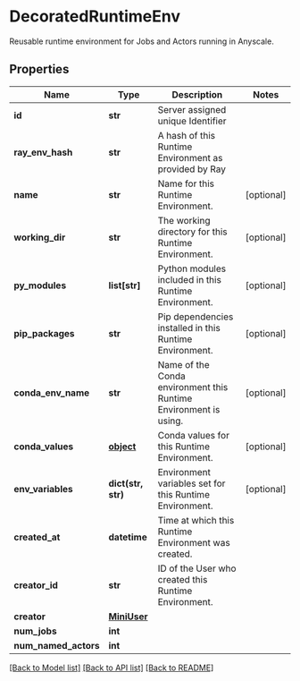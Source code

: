 # DecoratedRuntimeEnv

Reusable runtime environment for Jobs and Actors running in Anyscale.
## Properties
Name | Type | Description | Notes
------------ | ------------- | ------------- | -------------
**id** | **str** | Server assigned unique Identifier | 
**ray_env_hash** | **str** | A hash of this Runtime Environment as provided by Ray | 
**name** | **str** | Name for this Runtime Environment. | [optional] 
**working_dir** | **str** | The working directory for this Runtime Environment. | [optional] 
**py_modules** | **list[str]** | Python modules included in this Runtime Environment. | [optional] 
**pip_packages** | **str** | Pip dependencies installed in this Runtime Environment. | [optional] 
**conda_env_name** | **str** | Name of the Conda environment this Runtime Environment is using. | [optional] 
**conda_values** | [**object**](.md) | Conda values for this Runtime Environment. | [optional] 
**env_variables** | **dict(str, str)** | Environment variables set for this Runtime Environment. | [optional] 
**created_at** | **datetime** | Time at which this Runtime Environment was created. | 
**creator_id** | **str** | ID of the User who created this Runtime Environment. | 
**creator** | [**MiniUser**](MiniUser.md) |  | 
**num_jobs** | **int** |  | 
**num_named_actors** | **int** |  | 

[[Back to Model list]](../README.md#documentation-for-models) [[Back to API list]](../README.md#documentation-for-api-endpoints) [[Back to README]](../README.md)


